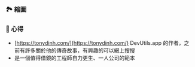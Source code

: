 ### 🏞 縮圖

### 📜 心得
* [https://tonydinh.com/](https://tonydinh.com/) DevUtils.app 的作者，之前有許多關於他的傳奇故事，有興趣的可以網上搜搜
* 是一個值得借鏡的工程師自力更生、一人公司的範本
